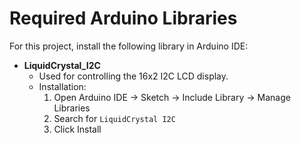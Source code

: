# Required Arduino Libraries

For this project, install the following library in Arduino IDE:

- **LiquidCrystal_I2C**
  - Used for controlling the 16x2 I2C LCD display.
  - Installation:
    1. Open Arduino IDE → Sketch → Include Library → Manage Libraries
    2. Search for `LiquidCrystal I2C`
    3. Click Install
